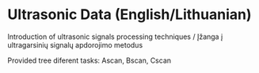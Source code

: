 # Ultrasonic Data (English/Lithuanian)

Introduction of ultrasonic signals processing techniques / Įžanga į ultragarsinių signalų apdorojimo metodus

Provided tree diferent tasks: Ascan, Bscan, Cscan 
